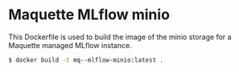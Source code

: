 # Maquette MLflow minio

This Dockerfile is used to build the image of the minio storage for a Maquette managed MLflow instance.

```bash
$ docker build -t mq--mlflow-minio:latest .
```
